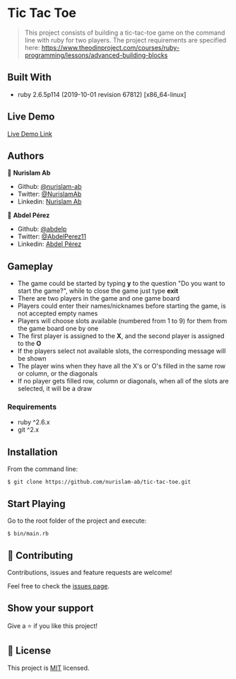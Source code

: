 # Tic Tac Toe

> This project consists of building a tic-tac-toe game on the command line with ruby for two players. The project requirements are specified here: https://www.theodinproject.com/courses/ruby-programming/lessons/advanced-building-blocks

## Built With

- ruby 2.6.5p114 (2019-10-01 revision 67812) [x86_64-linux]

## Live Demo

[Live Demo Link](https://repl.it/@nurislamab/tic-tac-toe)

## Authors

👤 **Nurislam Ab**

- Github: [@nurislam-ab](https://github.com/nurislam-ab)
- Twitter: [@NurislamAb](https://twitter.com/NurislamAb)
- Linkedin: [Nurislam Ab](https://www.linkedin.com/in/nurislam-ab/)

👤 **Abdel Pérez**

- Github: [@abdelp](https://github.com/abdelp/)
- Twitter: [@AbdelPerez11](https://twitter.com/abdelperez11)
- Linkedin: [Abdel Pérez](https://www.linkedin.com/in/abdel-p%C3%A9rez-t%C3%A9llez-72b2aa153/)


## Gameplay

- The game could be started by typing **y** to the question "Do you want to start the game?", while to close the game just type **exit**
- There are two players in the game and one game board
- Players could enter their names/nicknames before starting the game, is not accepted empty names
- Players will choose slots available (numbered from 1 to 9) for them from the game board one by one
- The first player is assigned to the **X**, and the second player is assigned to the **O**
- If the players select not available slots, the corresponding message will be shown
- The player wins when they have all the X's or O's filled in the same row or column, or the diagonals
- If no player gets filled row, column or diagonals, when all of the slots are selected, it will be a draw


### Requirements

- ruby ^2.6.x
- git ^2.x

## Installation

From the command line:

    $ git clone https://github.com/nurislam-ab/tic-tac-toe.git

## Start Playing

Go to the root folder of the project and execute:

    $ bin/main.rb


## 🤝 Contributing

Contributions, issues and feature requests are welcome!

Feel free to check the [issues page](https://github.com/nurislam-ab/tic-tac-toe/issues).

## Show your support

Give a ⭐️ if you like this project!

## 📝 License

This project is [MIT](lic.url) licensed.
